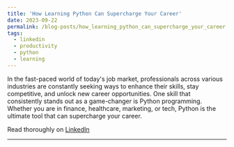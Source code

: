 ```yaml
---
title: 'How Learning Python Can Supercharge Your Career'
date: 2023-09-22
permalink: /blog-posts/how_learning_python_can_supercharge_your_career
tags:
  - linkedin
  - productivity
  - python
  - learning
---
```


In the fast-paced world of today's job market, professionals across various industries are constantly seeking ways to enhance their skills, stay competitive, and unlock new career opportunities. 
One skill that consistently stands out as a game-changer is Python programming. Whether you are in finance, healthcare, marketing, or tech, Python is the ultimate tool that can supercharge your career.

Read thoroughly on [LinkedIn](https://www.linkedin.com/pulse/how-learning-python-can-supercharge-your-career-zain-ramzan/?trackingId=ALjBIOYmSPa0T7UQZI2BnA%3D%3D)
 
------
